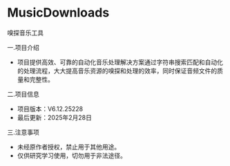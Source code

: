 # MusicDownloads
嗅探音乐工具


一.项目介绍
- 项目提供高效、可靠的自动化音乐处理解决方案通过字符串搜索匹配和自动化的处理流程，大大提高音乐资源的嗅探和处理的效率，同时保证音频文件的质量和完整性。

二.项目信息
- 项目版本：V6.12.25228
- 最后更新：2025年2月28日

三.注意事项
- 未经原作者授权，禁止用于其他用途。
- 仅供研究学习使用，切勿用于非法途径。
